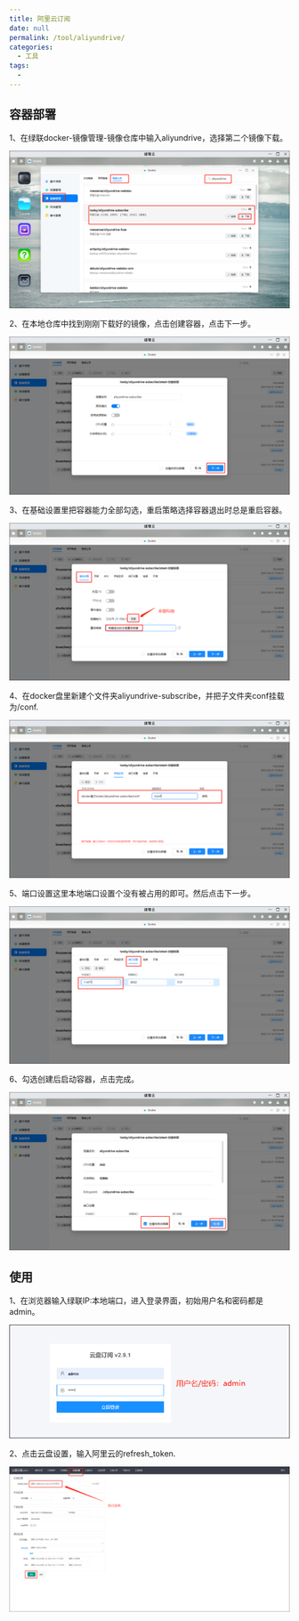 ```yaml
---
title: 阿里云订阅
date: null
permalink: /tool/aliyundrive/
categories: 
  - 工具
tags: 
  - 
---
```


## 容器部署

1、在绿联docker-镜像管理-镜像仓库中输入aliyundrive，选择第二个镜像下载。

![img](./img/0301.png)

2、在本地仓库中找到刚刚下载好的镜像，点击创建容器，点击下一步。

![img](./img/0302.png)

3、在基础设置里把容器能力全部勾选，重启策略选择容器退出时总是重启容器。

![img](./img/0303.png)

4、在docker盘里新建个文件夹aliyundrive-subscribe，并把子文件夹conf挂载为/conf.

![img](./img/0304.png)

5、端口设置这里本地端口设置个没有被占用的即可。然后点击下一步。

![img](./img/0305.png)

6、勾选创建后启动容器，点击完成。

![img](./img/0306.png)

## 使用

1、在浏览器输入绿联IP:本地端口，进入登录界面，初始用户名和密码都是admin。

![img](./img/0307.png)

2、点击云盘设置，输入阿里云的refresh_token.

![img](./img/0308.png)

